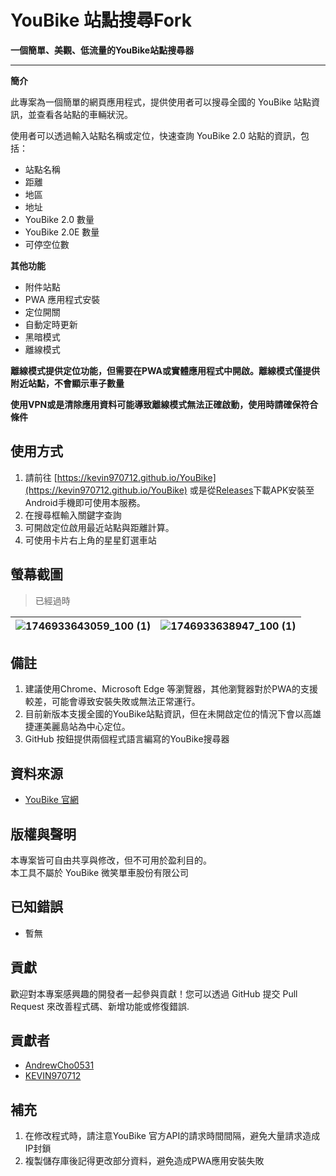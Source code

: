 # YouBike 站點搜尋Fork

**一個簡單、美觀、低流量的YouBike站點搜尋器**

---

**簡介**

此專案為一個簡單的網頁應用程式，提供使用者可以搜尋全國的 YouBike 站點資訊，並查看各站點的車輛狀況。

使用者可以透過輸入站點名稱或定位，快速查詢 YouBike 2.0 站點的資訊，包括：
* 站點名稱
* 距離
* 地區
* 地址
* YouBike 2.0 數量
* YouBike 2.0E 數量
* 可停空位數

**其他功能**
* 附件站點
* PWA 應用程式安裝
* 定位開關
* 自動定時更新
* 黑暗模式
* 離線模式

**離線模式提供定位功能，但需要在PWA或實體應用程式中開啟。離線模式僅提供附近站點，不會顯示車子數量**

**使用VPN或是清除應用資料可能導致離線模式無法正確啟動，使用時請確保符合條件**

## 使用方式

1. 請前往 [https://kevin970712.github.io/YouBike](https://kevin970712.github.io/YouBike) 或是從[Releases](https://github.com/kevin970712/YouBike/releases)下載APK安裝至Android手機即可使用本服務。
2. 在搜尋框輸入關鍵字查詢
3. 可開啟定位啟用最近站點與距離計算。
5. 可使用卡片右上角的星星釘選車站

## 螢幕截圖
> 已經過時

| ![1746933643059_100 (1)](https://github.com/user-attachments/assets/2f299d1a-2249-4bbe-aff7-5586719eaf32) | ![1746933638947_100 (1)](https://github.com/user-attachments/assets/0d15a9fd-9d17-4c62-a441-45fca1ee590a) |
|:---------------------------------------------------------------------------------------------------------:|:---------------------------------------------------------------------------------------------------------:|

## 備註

1. 建議使用Chrome、Microsoft Edge 等瀏覽器，其他瀏覽器對於PWA的支援較差，可能會導致安裝失敗或無法正常運行。
2. 目前新版本支援全國的YouBike站點資訊，但在未開啟定位的情況下會以高雄捷運美麗島站為中心定位。
3. GitHub 按鈕提供兩個程式語言編寫的YouBike搜尋器

## 資料來源

-  [YouBike 官網](https://www.youbike.com.tw)

## 版權與聲明

本專案皆可自由共享與修改，但不可用於盈利目的。  
本工具不屬於 YouBike 微笑單車股份有限公司

## 已知錯誤

* 暫無
## 貢獻

歡迎對本專案感興趣的開發者一起參與貢獻！您可以透過 GitHub 提交 Pull Request 來改善程式碼、新增功能或修復錯誤.

## 貢獻者

* [AndrewCho0531](https://github.com/AndrewCho0531)
* [KEVIN970712](https://github.com/KEVIN970712)

## 補充

1. 在修改程式時，請注意YouBike 官方API的請求時間間隔，避免大量請求造成IP封鎖
2. 複製儲存庫後記得更改部分資料，避免造成PWA應用安裝失敗 
